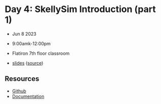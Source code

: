 # Day 4: SkellySim Introduction (part 1)
- Jun 8 2023
- 9:00amk-12:00pm
- Flatiron 7th floor classroom

- [slides](https://lamsoa729.github.io/BPMSummerSchool/Day4-SkellySim_part1/slides.html) ([source](main.md))

## Resources
- [Github](https://github.com/flatironinstitute/SkellySim)
- [Documentation](https://skellysim.readthedocs.io/en/latest/)